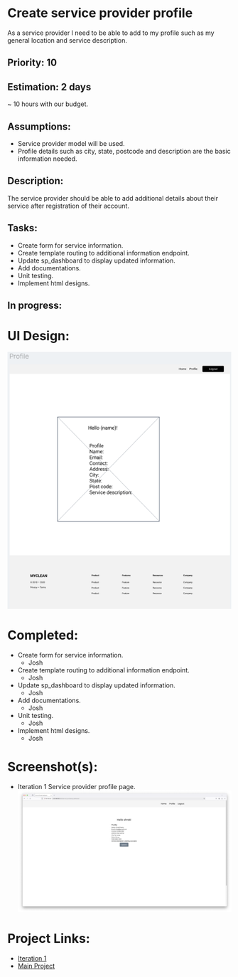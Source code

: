 # Create service provider profile
As a service provider I need to be able to add to my profile such as my general location and service description.

## Priority: 10

## Estimation: 2 days
~ 10 hours with our budget.

## Assumptions:
- Service provider model will be used.
- Profile details such as city, state, postcode and description are the basic information needed.

## Description:
The service provider should be able to add additional details about their service after registration of their account.

## Tasks:
- Create form for service information.
- Create template routing to additional information endpoint.
- Update sp_dashboard to display updated information.
- Add documentations.
- Unit testing.
- Implement html designs.

## In progress:


# UI Design:
![Wireframe - Service provider profile](../screenshots/iteration1_wireframe_profile.png)

# Completed:
- Create form for service information.
    - Josh
- Create template routing to additional information endpoint.
    - Josh
- Update sp_dashboard to display updated information.
    - Josh
- Add documentations.
    - Josh
- Unit testing.
    - Josh
- Implement html designs.
    - Josh    

# Screenshot(s):
- Iteration 1 Service provider profile page.
![Service provider profile](../screenshots/iteration1_profile.png)

# Project Links:
- [Iteration 1](../iteration_1.md)
- [Main Project](../../README.md)
